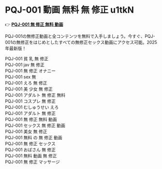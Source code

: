 # PQJ-001 動画 無料 無 修正 u1tkN

👉 [**PQJ-001 無 修正 無料 動画**](https://javleaks.cc?utm_medium=jp)

PQJ-001の無修正動画と全コンテンツを無料で入手しましょう。今すぐ、PQJ-001の無修正をはじめとしたすべての無修正セックス動画にアクセス可能。2025年最新版！

PQJ-001 貧 乳 無 修正<br>
PQJ-001 jav 無 修正<br>
PQJ-001 無 修正 オナニー<br>
PQJ-001 sex 無<br>
PQJ-001 えろ 無 修正<br>
PQJ-001 美 少女 無 修正<br>
PQJ-001 アダルト 無 修正 無料<br>
PQJ-001 コスプレ 無 修正<br>
PQJ-001 むしゅうせい えろ<br>
PQJ-001 アダルト 無 修正<br>
PQJ-001 無 修正 無料 動画<br>
PQJ-001 セックス 無 修正 動画<br>
PQJ-001 美女 無 修正<br>
PQJ-001 無料 の 無 修正 動画<br>
PQJ-001 無 修正 セックス<br>
PQJ-001 おばさん 無 修正<br>
PQJ-001 無料 動画 無 修正<br>
PQJ-001 無 修正 マッサージ<br>
